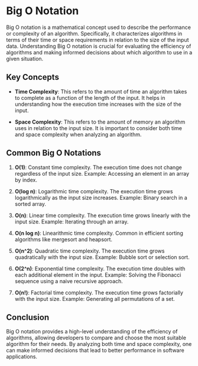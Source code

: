 # Big O Notation

Big O notation is a mathematical concept used to describe the performance or complexity of an algorithm. Specifically, it characterizes algorithms in terms of their time or space requirements in relation to the size of the input data. Understanding Big O notation is crucial for evaluating the efficiency of algorithms and making informed decisions about which algorithm to use in a given situation.

## Key Concepts

- **Time Complexity**: This refers to the amount of time an algorithm takes to complete as a function of the length of the input. It helps in understanding how the execution time increases with the size of the input.

- **Space Complexity**: This refers to the amount of memory an algorithm uses in relation to the input size. It is important to consider both time and space complexity when analyzing an algorithm.

## Common Big O Notations

1. **O(1)**: Constant time complexity. The execution time does not change regardless of the input size. Example: Accessing an element in an array by index.

2. **O(log n)**: Logarithmic time complexity. The execution time grows logarithmically as the input size increases. Example: Binary search in a sorted array.

3. **O(n)**: Linear time complexity. The execution time grows linearly with the input size. Example: Iterating through an array.

4. **O(n log n)**: Linearithmic time complexity. Common in efficient sorting algorithms like mergesort and heapsort.

5. **O(n^2)**: Quadratic time complexity. The execution time grows quadratically with the input size. Example: Bubble sort or selection sort.

6. **O(2^n)**: Exponential time complexity. The execution time doubles with each additional element in the input. Example: Solving the Fibonacci sequence using a naive recursive approach.

7. **O(n!)**: Factorial time complexity. The execution time grows factorially with the input size. Example: Generating all permutations of a set.

## Conclusion

Big O notation provides a high-level understanding of the efficiency of algorithms, allowing developers to compare and choose the most suitable algorithm for their needs. By analyzing both time and space complexity, one can make informed decisions that lead to better performance in software applications.
